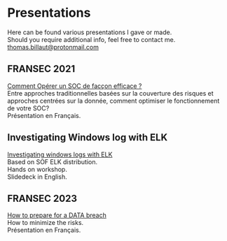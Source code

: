 # Presentations

Here can be found various presentations I gave or made.  
Should you require additional info, feel free to contact me.   
thomas.billaut@protonmail.com


## FRANSEC 2021

[Comment Opérer un SOC de facçon efficace ?](https://github.com/tbillaut/Presentations/blob/main/FRANSEC_DATA_SOC_V3.pdf)  
Entre approches traditionnelles basées sur la couverture des risques et approches centrées sur la donnée, comment optimiser le fonctionnement de votre SOC?  
Présentation en Français.


## Investigating Windows log with ELK

[Investigating windows logs with ELK](https://github.com/tbillaut/Presentations/blob/main/Investigating_windows_log_with_elk_V1.pdf)  
Based on SOF ELK distribution.  
Hands on workshop.  
Slidedeck in English.  


## FRANSEC 2023

[How to prepare for a DATA breach](https://github.com/tbillaut/Presentations/blob/main/FRANSEC_DATA_BRECH_2023_V1.pdf)  
How to minimize the risks.  
Présentation en Français.  

